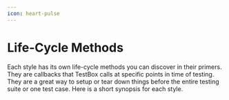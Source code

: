 ```yaml
---
icon: heart-pulse
---
```


# Life-Cycle Methods

Each style has its own life-cycle methods you can discover in their primers. They are callbacks that TestBox calls at specific points in time of testing. They are a great way to setup or tear down things before the entire testing suite or one test case. Here is a short synopsis for each style.
